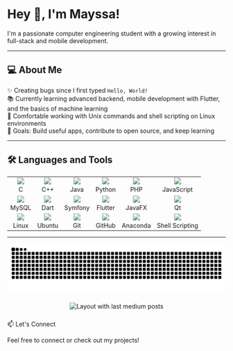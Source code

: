 # Hey 👋, I'm Mayssa!

I'm a passionate computer engineering student with a growing interest in full-stack and mobile development.  

---

## 💻 About Me

✨ Creating bugs since I first typed `Hello, World!`  
📚 Currently learning advanced backend, mobile development with Flutter, and the basics of machine learning  
🔧 Comfortable working with Unix commands and shell scripting on Linux environments  
🎯 Goals: Build useful apps, contribute to open source, and keep learning  

---

## 🛠️ Languages and Tools

<div align="left">
  <table>
    <tr>
      <td align="center">
        <img src="https://cdn.jsdelivr.net/gh/devicons/devicon/icons/c/c-original.svg" width="40" />
        <br>C
      </td>
      <td align="center">
        <img src="https://cdn.jsdelivr.net/gh/devicons/devicon/icons/cplusplus/cplusplus-original.svg" width="40" />
        <br>C++
      </td>
      <td align="center">
        <img src="https://cdn.jsdelivr.net/gh/devicons/devicon/icons/java/java-original.svg" width="40" />
        <br>Java
      </td>
      <td align="center">
        <img src="https://cdn.jsdelivr.net/gh/devicons/devicon/icons/python/python-original.svg" width="40" />
        <br>Python
      </td>
      <td align="center">
        <img src="https://cdn.jsdelivr.net/gh/devicons/devicon/icons/php/php-original.svg" width="40" />
        <br>PHP
      </td>
      <td align="center">
        <img src="https://cdn.jsdelivr.net/gh/devicons/devicon/icons/javascript/javascript-original.svg" width="40" />
        <br>JavaScript
      </td>
    </tr>
    <tr>
      <td align="center">
        <img src="https://cdn.jsdelivr.net/gh/devicons/devicon/icons/mysql/mysql-original.svg" width="40" />
        <br>MySQL
      </td>
      <td align="center">
        <img src="https://cdn.jsdelivr.net/gh/devicons/devicon/icons/dart/dart-original.svg" width="40" />
        <br>Dart
      </td>
      <td align="center">
        <img src="https://cdn.jsdelivr.net/gh/devicons/devicon/icons/symfony/symfony-original.svg" width="40" />
        <br>Symfony
      </td>
      <td align="center">
        <img src="https://cdn.jsdelivr.net/gh/devicons/devicon/icons/flutter/flutter-original.svg" width="40" />
        <br>Flutter
      </td>
      <td align="center">
        <img src="https://cdn.jsdelivr.net/gh/devicons/devicon/icons/javafx/javafx-original.svg" width="40" />
        <br>JavaFX
      </td>
      <td align="center">
        <img src="https://cdn.jsdelivr.net/gh/devicons/devicon/icons/qt/qt-original.svg" width="40" />
        <br>Qt
      </td>
    </tr>
    <tr>
      <td align="center">
        <img src="https://cdn.jsdelivr.net/gh/devicons/devicon/icons/linux/linux-original.svg" width="40" />
        <br>Linux
      </td>
      <td align="center">
        <img src="https://cdn.jsdelivr.net/gh/devicons/devicon/icons/ubuntu/ubuntu-plain.svg" width="40" />
        <br>Ubuntu
      </td>
      <td align="center">
        <img src="https://cdn.jsdelivr.net/gh/devicons/devicon/icons/git/git-original.svg" width="40" />
        <br>Git
      </td>
      <td align="center">
        <img src="https://cdn.jsdelivr.net/gh/devicons/devicon/icons/github/github-original.svg" width="40" />
        <br>GitHub
      </td>
      <td align="center">
        <img src="https://cdn.jsdelivr.net/gh/devicons/devicon/icons/anaconda/anaconda-original.svg" width="40" />
        <br>Anaconda
      </td>
      <td align="center">
        <img src="https://cdn.jsdelivr.net/gh/devicons/devicon/icons/bash/bash-original.svg" width="40" />
        <br>Shell Scripting
      </td>
    </tr>
  </table>
</div>

---
<img src="https://raw.githubusercontent.com/mayss-aa/mayss-aa/output/snake.svg" alt="Snake animation" />

###

<div align="center">
  <img src="https://github-read-medium-git-main.pahlevikun.vercel.app/latest?limit=4" alt="Layout with last medium posts"  />
</div>

###
📫 Let's Connect

Feel free to connect or check out my projects! 
